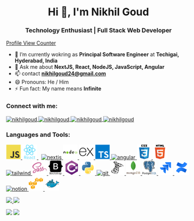 <h1 align='center'>Hi 👋, I'm Nikhil Goud</h1>
<h3 align='center'>Technology Enthusiast | Full Stack Web Developer</h3>

[Profile View Counter](https://komarev.com/ghpvc/?username=nikhilgoud)

- 🌱 I’m currently wokring as **Principal Software Engineer** at **Techigai, Hyderabad, India**
- 💬 Ask me about **NextJS, React, NodeJS, JavaScript, Angular**
- 📫 contact **nikhilgoud24@gmail.com**
- 😄 Pronouns: He / Him
- ⚡ Fun fact: My name means **Infinite**

<h3 align='left'>Connect with me:</h3>
<p align='left'>
  <a href='https://dev.to/nikhilgoud' target='blank' title='Dev.to'>
    <img
      align='center'
      src='https://raw.githubusercontent.com/rahuldkjain/github-profile-readme-generator/master/src/images/icons/Social/devto.svg'
      alt='nikhilgoud'
      height='30'
      width='40'
    />
  </a>
  <a href='https://twitter.com/nikhilgoud_dev' target='blank' title='Twitter'>
    <img
      align='center'
      src='https://raw.githubusercontent.com/rahuldkjain/github-profile-readme-generator/master/src/images/icons/Social/twitter.svg'
      alt='nikhilgoud'
      height='30'
      width='40'
    />
  </a>
  <a href='https://linkedin.com/in/nikhilgoud' target='blank' title='LinkedIn'>
    <img
      align='center'
      src='https://raw.githubusercontent.com/rahuldkjain/github-profile-readme-generator/master/src/images/icons/Social/linked-in-alt.svg'
      alt='nikhilgoud'
      height='30'
      width='40'
    />
  </a>
  <a href='https://stackoverflow.com/users/4189897/nikhilgoud' target='blank' title='StackOverflow'>
    <img
      align='center'
      src='https://cdn.worldvectorlogo.com/logos/stack-overflow.svg'
      alt='nikhilgoud'
      height='30'
      width='40'
    />
  </a>
</p>

<h3 align='left'>Languages and Tools:</h3>
<p align='left'>
  <a href='https://developer.mozilla.org/en-US/docs/Web/JavaScript' target='_blank' rel='noreferrer' title='JavaScript'>
    <img
      src='https://raw.githubusercontent.com/devicons/devicon/master/icons/javascript/javascript-original.svg'
      alt='javascript'
      width='40'
      height='40'
    />
  </a>
  <a href='https://reactjs.org/' target='_blank' rel='noreferrer' title='React'>
    <img
      src='https://raw.githubusercontent.com/devicons/devicon/master/icons/react/react-original-wordmark.svg'
      alt='react'
      width='40'
      height='40'
    />
  </a>
  &nbsp;
  <a href='https://nextjs.org/' target='_blank' rel='noreferrer' title='NextJS'>
    <img src='https://cdn.jsdelivr.net/gh/devicons/devicon/icons/nextjs/nextjs-original-wordmark.svg' alt='nextjs' width='40' height='40' />
  </a>
  <a href='https://nodejs.org' target='_blank' rel='noreferrer' title='NodeJS'>
    <img
      src='https://raw.githubusercontent.com/devicons/devicon/master/icons/nodejs/nodejs-original-wordmark.svg'
      alt='nodejs'
      width='40'
      height='40'
    />
  </a>
  <a href='https://expressjs.com' target='_blank' rel='noreferrer' title='ExpressJS'>
    <img
      src='https://raw.githubusercontent.com/devicons/devicon/master/icons/express/express-original.svg'
      alt='express'
      width='40'
      height='40'
    />
  </a>
  <a href='https://www.typescriptlang.org/' target='_blank' rel='noreferrer' title='TypeScript'>
    <img
      src='https://raw.githubusercontent.com/devicons/devicon/master/icons/typescript/typescript-original.svg'
      alt='typescript'
      width='40'
      height='40'
    />
  </a>
  <a href='https://angular.io' target='_blank' rel='noreferrer' title='Angular'>
    <img src='https://angular.io/assets/images/logos/angular/angular.svg' alt='angular' width='40' height='40' />
  </a>
  <a href='https://www.w3schools.com/css/' target='_blank' rel='noreferrer' title='CSS'>
    <img
      src='https://raw.githubusercontent.com/devicons/devicon/master/icons/css3/css3-original-wordmark.svg'
      alt='css3'
      width='40'
      height='40'
    />
  </a>
  <a href='https://www.w3.org/html/' target='_blank' rel='noreferrer' title='HTML'>
    <img
      src='https://raw.githubusercontent.com/devicons/devicon/master/icons/html5/html5-original-wordmark.svg'
      alt='html5'
      width='40'
      height='40'
    />
  </a>
  <a href='https://tailwindcss.com/' target='_blank' rel='noreferrer' title='Tailwind'>
    <img src='https://www.vectorlogo.zone/logos/tailwindcss/tailwindcss-icon.svg' alt='tailwind' width='40' height='40' />
  </a>
  <a href='https://sass-lang.com' target='_blank' rel='noreferrer' title='SASS'>
    <img src='https://raw.githubusercontent.com/devicons/devicon/master/icons/sass/sass-original.svg' alt='sass' width='40' height='40' />
  </a>
  <a href='https://getbootstrap.com' target='_blank' rel='noreferrer' title='Bootstrap'>
    <img
      src='https://raw.githubusercontent.com/devicons/devicon/master/icons/bootstrap/bootstrap-plain-wordmark.svg'
      alt='bootstrap'
      width='40'
      height='40'
    />
  </a>
  <a href='https://dotnet.microsoft.com/en-us/languages/csharp' target='_blank' rel='noreferrer' title='DotNet'>
    <img
      src='https://raw.githubusercontent.com/devicons/devicon/master/icons/csharp/csharp-original.svg'
      alt='csharp'
      width='40'
      height='40'
    />
  </a>
  <a href='https://www.python.org' target='_blank' rel='noreferrer' title='Python'>
    <img
      src='https://raw.githubusercontent.com/devicons/devicon/master/icons/python/python-original.svg'
      alt='python'
      width='40'
      height='40'
    />
  </a>
  <a href='https://git-scm.com/' target='_blank' rel='noreferrer' title='Git'>
    <img src='https://www.vectorlogo.zone/logos/git-scm/git-scm-icon.svg' alt='git' width='40' height='40' />
  </a>
  <a href='https://www.microsoft.com/en-in/sql-server' target='_blank' rel='noreferrer' title='MS Sql Server'>
    <img
      src='https://raw.githubusercontent.com/devicons/devicon/master/icons/microsoftsqlserver/microsoftsqlserver-plain.svg'
      alt='mssqlserver'
      width='40'
      height='40'
    />
  </a>
  <a href='https://www.mongodb.com/' target='_blank' rel='noreferrer' title='MongoDB'>
    <img
      src='https://raw.githubusercontent.com/devicons/devicon/master/icons/mongodb/mongodb-original-wordmark.svg'
      alt='mongodb'
      width='40'
      height='40'
    />
  </a>
  <a href='https://www.postgresql.org' target='_blank' rel='noreferrer' title='Postgres'>
    <img
      src='https://raw.githubusercontent.com/devicons/devicon/master/icons/postgresql/postgresql-original-wordmark.svg'
      alt='postgresql'
      width='40'
      height='40'
    />
  </a>
  <a href='https://www.atlassian.com/software/jira' target='_blank' rel='noreferrer' title='Jira'>
    <img src='https://raw.githubusercontent.com/devicons/devicon/master/icons/jira/jira-original.svg' alt='jira' width='40' height='40' />
  </a>
  <a href='https://www.atlassian.com/software/confluence' target='_blank' rel='noreferrer' title='Confluence'>
    <img
      src='https://raw.githubusercontent.com/devicons/devicon/master/icons/confluence/confluence-original.svg'
      alt='confluence'
      width='40'
      height='40'
    />
  </a>
  <a href='https://www.notion.so' target='_blank' rel='noreferrer' title='Notion'>
    <img src='https://upload.wikimedia.org/wikipedia/commons/e/e9/Notion-logo.svg' alt='notion' width='40' height='40' />
  </a>
  <a href='https://aws.amazon.com/' target='_blank' rel='noreferrer' title='AWS'>
    <img
      src='https://raw.githubusercontent.com/devicons/devicon/master/icons/amazonwebservices/amazonwebservices-original.svg'
      alt='amazonwebservices'
      width='40'
      height='40'
    />
  </a>
  <a href='https://docs.docker.com' target='_blank' rel='noreferrer' title='Docker'>
    <img
      src='https://raw.githubusercontent.com/devicons/devicon/master/icons/docker/docker-original.svg'
      alt='docker'
      width='40'
      height='40'
    />
  </a>
</p>

<a href='https://dev.to/nikhilgoud'>
  <img
    height='137px'
    src='https://github-readme-stats.vercel.app/api?username=nikhilgoud&hide_title=true&hide_border=true&show_icons=true&include_all_commits=true&count_private=true&theme=dark'
  />
  <img
    height='137px'
    src='https://github-readme-stats.vercel.app/api/top-langs/?username=nikhilgoud&hide=html&hide_title=true&hide_border=true&layout=compact&langs_count=6&theme=dark'
  />
</a>

<p>
  <img
    height='137px'
    src='https://github-readme-streak-stats.herokuapp.com/?user=nikhilgoud&show_icons=true&hide_border=true&theme=blue-green'
  />
  <img
    height='137px'
    src='https://github-profile-trophy.vercel.app/?username=nikhilgoud&theme=matrix&no-frame=true&row=1&&margin-w=20&no-bg=true'
  />
</p>

